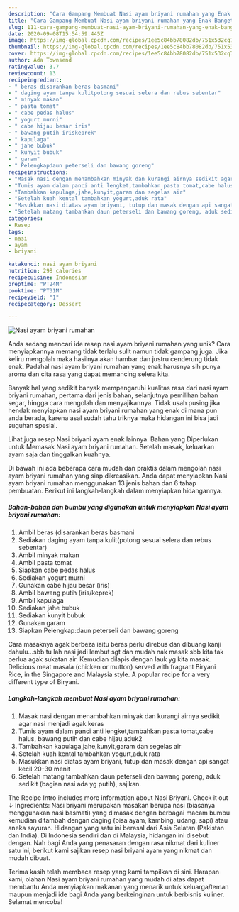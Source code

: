 ```yaml
---
description: "Cara Gampang Membuat Nasi ayam briyani rumahan yang Enak Banget"
title: "Cara Gampang Membuat Nasi ayam briyani rumahan yang Enak Banget"
slug: 111-cara-gampang-membuat-nasi-ayam-briyani-rumahan-yang-enak-banget
date: 2020-09-08T15:54:59.445Z
image: https://img-global.cpcdn.com/recipes/1ee5c84bb78082db/751x532cq70/nasi-ayam-briyani-rumahan-foto-resep-utama.jpg
thumbnail: https://img-global.cpcdn.com/recipes/1ee5c84bb78082db/751x532cq70/nasi-ayam-briyani-rumahan-foto-resep-utama.jpg
cover: https://img-global.cpcdn.com/recipes/1ee5c84bb78082db/751x532cq70/nasi-ayam-briyani-rumahan-foto-resep-utama.jpg
author: Ada Townsend
ratingvalue: 3.7
reviewcount: 13
recipeingredient:
- " beras disarankan beras basmani"
- " daging ayam tanpa kulitpotong sesuai selera dan rebus sebentar"
- " minyak makan"
- " pasta tomat"
- " cabe pedas halus"
- " yogurt murni"
- " cabe hijau besar iris"
- " bawang putih iriskeprek"
- " kapulaga"
- " jahe bubuk"
- " kunyit bubuk"
- " garam"
- " Pelengkapdaun peterseli dan bawang goreng"
recipeinstructions:
- "Masak nasi dengan menambahkan minyak dan kurangi airnya sedikit agar nasi menjadi agak keras"
- "Tumis ayam dalam panci anti lengket,tambahkan pasta tomat,cabe halus, bawang putih dan cabe hijau,aduk2"
- "Tambahkan kapulaga,jahe,kunyit,garam dan segelas air"
- "Setelah kuah kental tambahkan yogurt,aduk rata"
- "Masukkan nasi diatas ayam briyani, tutup dan masak dengan api sangat kecil 20-30 menit"
- "Setelah matang tambahkan daun peterseli dan bawang goreng, aduk sedikit (bagian nasi ada yg putih), sajikan."
categories:
- Resep
tags:
- nasi
- ayam
- briyani

katakunci: nasi ayam briyani 
nutrition: 298 calories
recipecuisine: Indonesian
preptime: "PT24M"
cooktime: "PT31M"
recipeyield: "1"
recipecategory: Dessert

---
```



![Nasi ayam briyani rumahan](https://img-global.cpcdn.com/recipes/1ee5c84bb78082db/751x532cq70/nasi-ayam-briyani-rumahan-foto-resep-utama.jpg)

Anda sedang mencari ide resep nasi ayam briyani rumahan yang unik? Cara menyiapkannya memang tidak terlalu sulit namun tidak gampang juga. Jika keliru mengolah maka hasilnya akan hambar dan justru cenderung tidak enak. Padahal nasi ayam briyani rumahan yang enak harusnya sih punya aroma dan cita rasa yang dapat memancing selera kita.

Banyak hal yang sedikit banyak mempengaruhi kualitas rasa dari nasi ayam briyani rumahan, pertama dari jenis bahan, selanjutnya pemilihan bahan segar, hingga cara mengolah dan menyajikannya. Tidak usah pusing jika hendak menyiapkan nasi ayam briyani rumahan yang enak di mana pun anda berada, karena asal sudah tahu triknya maka hidangan ini bisa jadi suguhan spesial.

Lihat juga resep Nasi briyani ayam enak lainnya. Bahan yang Diperlukan untuk Memasak Nasi ayam briyani rumahan. Setelah masak, keluarkan ayam saja dan tinggalkan kuahnya.


Di bawah ini ada beberapa cara mudah dan praktis dalam mengolah nasi ayam briyani rumahan yang siap dikreasikan. Anda dapat menyiapkan Nasi ayam briyani rumahan menggunakan 13 jenis bahan dan 6 tahap pembuatan. Berikut ini langkah-langkah dalam menyiapkan hidangannya.

<!--inarticleads1-->

##### Bahan-bahan dan bumbu yang digunakan untuk menyiapkan Nasi ayam briyani rumahan:

1. Ambil  beras (disarankan beras basmani
1. Sediakan  daging ayam tanpa kulit(potong sesuai selera dan rebus sebentar)
1. Ambil  minyak makan
1. Ambil  pasta tomat
1. Siapkan  cabe pedas halus
1. Sediakan  yogurt murni
1. Gunakan  cabe hijau besar (iris)
1. Ambil  bawang putih (iris/keprek)
1. Ambil  kapulaga
1. Sediakan  jahe bubuk
1. Sediakan  kunyit bubuk
1. Gunakan  garam
1. Siapkan  Pelengkap:daun peterseli dan bawang goreng


Cara masaknya agak berbeza iaitu beras perlu direbus dan dibuang kanji dahulu…sbb tu lah nasi jadi lembut sgt dan mudah nak masak sbb kita tak perlua agak sukatan air. Kemudian dilapis dengan lauk yg kita masak. Delicious meat masala (chicken or mutton) served with fragrant Biryani Rice, in the Singapore and Malaysia style. A popular recipe for a very different type of Biryani. 

<!--inarticleads2-->

##### Langkah-langkah membuat Nasi ayam briyani rumahan:

1. Masak nasi dengan menambahkan minyak dan kurangi airnya sedikit agar nasi menjadi agak keras
1. Tumis ayam dalam panci anti lengket,tambahkan pasta tomat,cabe halus, bawang putih dan cabe hijau,aduk2
1. Tambahkan kapulaga,jahe,kunyit,garam dan segelas air
1. Setelah kuah kental tambahkan yogurt,aduk rata
1. Masukkan nasi diatas ayam briyani, tutup dan masak dengan api sangat kecil 20-30 menit
1. Setelah matang tambahkan daun peterseli dan bawang goreng, aduk sedikit (bagian nasi ada yg putih), sajikan.


The Recipe Intro includes more information about Nasi Briyani. Check it out ↓ Ingredients: Nasi briyani merupakan masakan berupa nasi (biasanya menggunakan nasi basmati) yang dimasak dengan berbagai macam bumbu kemudian ditambah dengan daging (bisa ayam, kambing, udang, sapi) atau aneka sayuran. Hidangan yang satu ini berasal dari Asia Selatan (Pakistan dan India). Di Indonesia sendiri dan di Malaysia, hidangan ini disebut dengan. Nah bagi Anda yang penasaran dengan rasa nikmat dari kuliner satu ini, berikut kami sajikan resep nasi briyani ayam yang nikmat dan mudah dibuat. 

Terima kasih telah membaca resep yang kami tampilkan di sini. Harapan kami, olahan Nasi ayam briyani rumahan yang mudah di atas dapat membantu Anda menyiapkan makanan yang menarik untuk keluarga/teman maupun menjadi ide bagi Anda yang berkeinginan untuk berbisnis kuliner. Selamat mencoba!
